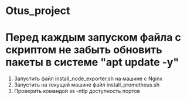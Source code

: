 # Otus_project

# Перед каждым запуском файла с скриптом не забыть обновить пакеты в системе "apt update -y"

1. Запустить файл install_node_exporter.sh на машине с Nginx
2. Запустить на текущей машине файл install_prometheus.sh 
3. Проверить командой ss -ntlp доступность портов
